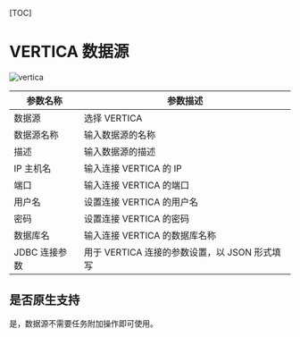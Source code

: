[TOC]

# VERTICA 数据源

![vertica](https://dolphinscheduler.apache.org/img/new_ui/dev/datasource/vertica.png)

| **参数名称**  |            **参数描述**            |
|-----------|--------------------------------|
| 数据源       | 选择 VERTICA                     |
| 数据源名称     | 输入数据源的名称                       |
| 描述        | 输入数据源的描述                       |
| IP 主机名    | 输入连接 VERTICA 的 IP              |
| 端口        | 输入连接 VERTICA 的端口               |
| 用户名       | 设置连接 VERTICA 的用户名              |
| 密码        | 设置连接 VERTICA 的密码               |
| 数据库名      | 输入连接 VERTICA 的数据库名称            |
| JDBC 连接参数 | 用于 VERTICA 连接的参数设置，以 JSON 形式填写 |

## 是否原生支持

是，数据源不需要任务附加操作即可使用。

